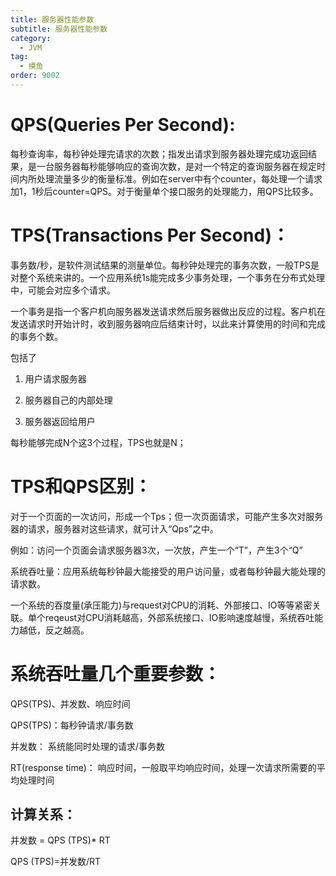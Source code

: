 ```yaml
---
title: 服务器性能参数
subtitle: 服务器性能参数
category:
  - JVM
tag:
  - 摸鱼
order: 9002
---
```



# QPS(Queries Per Second):
 每秒查询率，每秒钟处理完请求的次数；指发出请求到服务器处理完成功返回结果，是一台服务器每秒能够响应的查询次数，是对一个特定的查询服务器在规定时间内所处理流量多少的衡量标准。例如在server中有个counter，每处理一个请求加1，1秒后counter=QPS。对于衡量单个接口服务的处理能力，用QPS比较多。

# TPS(Transactions Per Second)：
事务数/秒，是软件测试结果的测量单位。每秒钟处理完的事务次数，一般TPS是对整个系统来讲的。一个应用系统1s能完成多少事务处理，一个事务在分布式处理中，可能会对应多个请求。

一个事务是指一个客户机向服务器发送请求然后服务器做出反应的过程。客户机在发送请求时开始计时，收到服务器响应后结束计时，以此来计算使用的时间和完成的事务个数。

包括了

1. 用户请求服务器

2. 服务器自己的内部处理

3. 服务器返回给用户

每秒能够完成N个这3个过程，TPS也就是N；

# TPS和QPS区别：

对于一个页面的一次访问，形成一个Tps；但一次页面请求，可能产生多次对服务器的请求，服务器对这些请求，就可计入“Qps”之中。

例如：访问一个页面会请求服务器3次，一次放，产生一个“T”，产生3个“Q”

系统吞吐量：应用系统每秒钟最大能接受的用户访问量，或者每秒钟最大能处理的请求数。

一个系统的吞度量(承压能力)与request对CPU的消耗、外部接口、IO等等紧密关联。单个reqeust对CPU消耗越高，外部系统接口、IO影响速度越慢，系统吞吐能力越低，反之越高。

# 系统吞吐量几个重要参数：
QPS(TPS)、并发数、响应时间

QPS(TPS)：每秒钟请求/事务数

并发数： 系统能同时处理的请求/事务数

RT(response time)：  响应时间，一般取平均响应时间，处理一次请求所需要的平均处理时间

## 计算关系：

并发数 = QPS (TPS)* RT

QPS (TPS)=并发数/RT